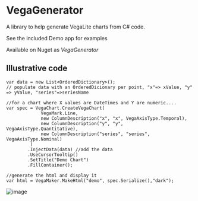# VegaGenerator

A library to help generate VegaLite charts from C# code.

See the included Demo app for examples  

Available on Nuget as *VegaGenerator*

## Illustrative code

```CSharp
var data = new List<OrderedDictionary>();
// populate data with an OrderedDicionary per point, "x"=> xValue, "y" => yValue, "series"=>seriesName

//for a chart where X values are DateTimes and Y are numeric....
var spec = VegaChart.CreateVegaChart(
             VegaMark.Line,
             new ColumnDescription("x", "x", VegaAxisType.Temporal),
             new ColumnDescription("y", "y", VegaAxisType.Quantitative),
             new ColumnDescription("series", "series", VegaAxisType.Nominal)
         )
        .InjectData(data) //add the data 
        .UseCursorTooltip()
        .SetTitle("Demo Chart")
        .FillContainer(); 

//generate the html and display it
var html = VegaMaker.MakeHtml("demo", spec.Serialize(),"dark");
 ```

![image](https://github.com/NeilMacMullen/VegaGenerator/assets/9131337/787cba71-d365-4d6d-bc95-a8aa2b82f854)
